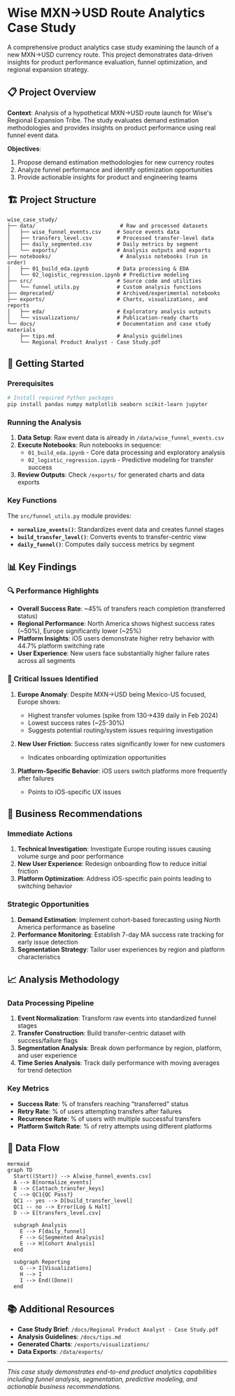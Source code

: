 
# Wise MXN→USD Route Analytics Case Study

A comprehensive product analytics case study examining the launch of a new MXN→USD currency route. This project demonstrates data-driven insights for product performance evaluation, funnel optimization, and regional expansion strategy.

## 📋 Project Overview

**Context**: Analysis of a hypothetical MXN→USD route launch for Wise's Regional Expansion Tribe. The study evaluates demand estimation methodologies and provides insights on product performance using real funnel event data.

**Objectives**:
1. Propose demand estimation methodologies for new currency routes
2. Analyze funnel performance and identify optimization opportunities  
3. Provide actionable insights for product and engineering teams

## 🏗️ Project Structure

```
wise_case_study/
├── data/                           # Raw and processed datasets
│   ├── wise_funnel_events.csv     # Source events data
│   ├── transfers_level.csv        # Processed transfer-level data
│   ├── daily_segmented.csv        # Daily metrics by segment
│   └── exports/                   # Analysis outputs and exports
├── notebooks/                      # Analysis notebooks (run in order)
│   ├── 01_build_eda.ipynb         # Data processing & EDA
│   └── 02_logistic_regression.ipynb # Predictive modeling
├── src/                           # Source code and utilities
│   └── funnel_utils.py            # Custom analysis functions
├── deprecated/                    # Archived/experimental notebooks
├── exports/                       # Charts, visualizations, and reports
│   ├── eda/                       # Exploratory analysis outputs
│   └── visualizations/            # Publication-ready charts
└── docs/                          # Documentation and case study materials
    ├── tips.md                    # Analysis guidelines
    └── Regional Product Analyst - Case Study.pdf
```

## 🚀 Getting Started

### Prerequisites
```bash
# Install required Python packages
pip install pandas numpy matplotlib seaborn scikit-learn jupyter
```

### Running the Analysis
1. **Data Setup**: Raw event data is already in `/data/wise_funnel_events.csv`
2. **Execute Notebooks**: Run notebooks in sequence:
   - `01_build_eda.ipynb` - Core data processing and exploratory analysis
   - `02_logistic_regression.ipynb` - Predictive modeling for transfer success
3. **Review Outputs**: Check `/exports/` for generated charts and data exports

### Key Functions
The `src/funnel_utils.py` module provides:
- **`normalize_events()`**: Standardizes event data and creates funnel stages
- **`build_transfer_level()`**: Converts events to transfer-centric view
- **`daily_funnel()`**: Computes daily success metrics by segment

## 📊 Key Findings

### 🔍 Performance Highlights
- **Overall Success Rate**: ~45% of transfers reach completion (transferred status)
- **Regional Performance**: North America shows highest success rates (~50%), Europe significantly lower (~25%)
- **Platform Insights**: iOS users demonstrate higher retry behavior with 44.7% platform switching rate
- **User Experience**: New users face substantially higher failure rates across all segments

### 🚨 Critical Issues Identified
1. **Europe Anomaly**: Despite MXN→USD being Mexico-US focused, Europe shows:
   - Highest transfer volumes (spike from 130→439 daily in Feb 2024)
   - Lowest success rates (~25-30%)
   - Suggests potential routing/system issues requiring investigation

2. **New User Friction**: Success rates significantly lower for new customers
   - Indicates onboarding optimization opportunities

3. **Platform-Specific Behavior**: iOS users switch platforms more frequently after failures
   - Points to iOS-specific UX issues

## 🎯 Business Recommendations

### Immediate Actions
1. **Technical Investigation**: Investigate Europe routing issues causing volume surge and poor performance
2. **New User Experience**: Redesign onboarding flow to reduce initial friction
3. **Platform Optimization**: Address iOS-specific pain points leading to switching behavior

### Strategic Opportunities  
1. **Demand Estimation**: Implement cohort-based forecasting using North America performance as baseline
2. **Performance Monitoring**: Establish 7-day MA success rate tracking for early issue detection
3. **Segmentation Strategy**: Tailor user experiences by region and platform characteristics

## 📈 Analysis Methodology

### Data Processing Pipeline
1. **Event Normalization**: Transform raw events into standardized funnel stages
2. **Transfer Construction**: Build transfer-centric dataset with success/failure flags
3. **Segmentation Analysis**: Break down performance by region, platform, and user experience
4. **Time Series Analysis**: Track daily performance with moving averages for trend detection

### Key Metrics
- **Success Rate**: % of transfers reaching "transferred" status
- **Retry Rate**: % of users attempting transfers after failures
- **Recurrence Rate**: % of users with multiple successful transfers
- **Platform Switch Rate**: % of retry attempts using different platforms

## 🔄 Data Flow

```
mermaid
graph TD
  Start((Start)) --> A[wise_funnel_events.csv]
  A --> B[normalize_events]
  B --> C[attach_transfer_keys]
  C --> QC1{QC Pass?}
  QC1 -- yes --> D[build_transfer_level]
  QC1 -- no --> Error[Log & Halt]
  D --> E[transfers_level.csv]

  subgraph Analysis
    E --> F[daily_funnel]
    F --> G[Segmented Analysis]
    E --> H[Cohort Analysis]
  end

  subgraph Reporting
    G --> I[Visualizations]
    H --> I
    I --> End((Done))
  end
```


## 📚 Additional Resources

- **Case Study Brief**: `/docs/Regional Product Analyst - Case Study.pdf`
- **Analysis Guidelines**: `/docs/tips.md`
- **Generated Charts**: `/exports/visualizations/`
- **Data Exports**: `/data/exports/`

---

*This case study demonstrates end-to-end product analytics capabilities including funnel analysis, segmentation, predictive modeling, and actionable business recommendations.*  
